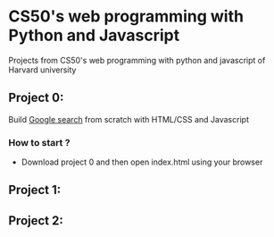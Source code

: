 # CS50's web programming with Python and Javascript
Projects from CS50's web programming with python and javascript of Harvard university

## Project 0: 
Build [Google search](https://www.google.com/) from scratch with HTML/CSS and Javascript
### How to start ?
- Download project 0 and then open index.html using your browser

## Project 1:

## Project 2:
